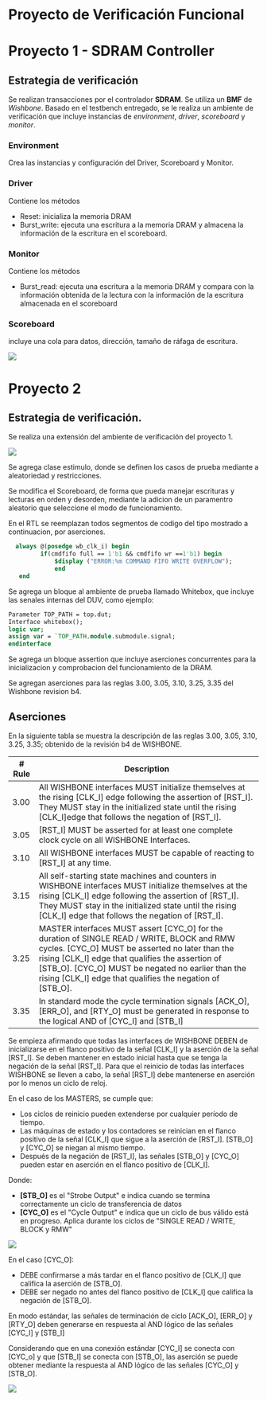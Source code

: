 # Proyecto de Verificación Funcional

# Proyecto 1 - SDRAM Controller

## Estrategia de verificación

Se realizan transacciones por el controlador **SDRAM**. Se utiliza un **BMF** de _Wishbone_. Basado en el testbench entregado, se le realiza un ambiente de verificación que incluye instancias de _environment_, _driver_, _scoreboard_ y _monitor_.

### Environment

Crea las instancias y configuración del Driver, Scoreboard y Monitor.

### Driver
Contiene los métodos

* Reset: inicializa la memoria DRAM
* Burst_write: ejecuta una escritura a la memoria DRAM y almacena la información de la escritura en el scoreboard.

### Monitor
Contiene los métodos

* Burst_read: ejecuta una escritura a la memoria DRAM y compara con la información obtenida de la lectura con la información de la escritura almacenada en el scoreboard

### Scoreboard
incluye una cola para datos, dirección, tamaño de ráfaga de escritura.



![](https://raw.githubusercontent.com/manchii/Proyecto_VF/master/images/diagram.png)


# Proyecto 2

## Estrategia de verificación.

Se realiza una extensión del ambiente de verificación del proyecto 1.

![](https://github.com/manchii/Proyecto_VF/blob/master/images/diagram2.png)

Se agrega clase estimulo, donde se definen los casos de prueba mediante a
aleatoriedad y restricciones.

Se modifica el Scoreboard, de forma que pueda manejar escrituras y lecturas en orden y desorden, mediante la adicion de un paramentro aleatorio que seleccione el modo de funcionamiento.

En el RTL se reemplazan todos segmentos de codigo del tipo mostrado a continuacion, por aserciones.

```systemverilog
  always @(posedge wb_clk_i) begin
         if(cmdfifo full == 1'b1 && cmdfifo wr ==1'b1) begin
		     $display ("ERROR:%m COMMAND FIFO WRITE OVERFLOW");
		     end
   end
```

Se agrega un bloque al ambiente de prueba llamado Whitebox, que incluye las senales internas del DUV, como ejemplo:

```systemverilog
Parameter TOP_PATH = top.dut;
Interface whitebox();
logic var;
assign var = `TOP_PATH.module.submodule.signal;
endinterface
```
Se agrega un bloque assertion que incluye aserciones concurrentes para la inicializacion y comprobacion del funcionamiento de la DRAM.

Se agregan aserciones para las reglas 3.00, 3.05, 3.10, 3.25, 3.35 del Wishbone revision b4.



## Aserciones



En la siguiente tabla se muestra la descripción de las reglas 3.00, 3.05, 3.10, 3.25, 3.35; obtenido de la revisión b4 de WISHBONE.


| # Rule | Description                                                                                                                                                                                                                                                                                                          |
|--------|----------------------------------------------------------------------------------------------------------------------------------------------------------------------------------------------------------------------------------------------------------------------------------------------------------------------|
| 3.00   | All WISHBONE interfaces MUST initialize themselves at the rising [CLK_I] edge following the assertion of [RST_I]. They MUST stay in the initialized state until the rising [CLK_I]edge that follows the negation of [RST_I].                                                                                         |
| 3.05   | [RST_I] MUST be asserted for at least one complete clock cycle on all WISHBONE Interfaces.                                                                                                                                                                                                                           |
| 3.10   | All WISHBONE interfaces MUST be capable of reacting to [RST_I] at any time.                                                                                                                                                                                                                                          |
| 3.15   | All self-starting state machines and counters in WISHBONE interfaces MUST initialize themselves at the rising [CLK_I] edge following the assertion of [RST_I]. They MUST stay in the initialized state until the rising [CLK_I] edge that follows the negation of [RST_I].                                           |
| 3.25   | MASTER interfaces MUST assert [CYC_O] for the duration of SINGLE READ / WRITE, BLOCK and RMW cycles. [CYC_O] MUST be asserted no later than the rising [CLK_I] edge that qualifies the assertion of [STB_O]. [CYC_O] MUST be negated no earlier than the rising [CLK_I] edge that qualifies the negation of [STB_O]. |
| 3.35   | In standard mode the cycle termination signals [ACK_O], [ERR_O], and [RTY_O] must be generated in response to the logical AND of [CYC_I] and [STB_I]|

Se empieza afirmando que todas las interfaces de WISHBONE DEBEN de inicializarse en el flanco positivo de la señal [CLK_I] y la aserción de la señal [RST_I]. Se deben mantener en estado inicial hasta que se tenga la negación de la señal [RST_I]. Para que el reinicio de todas las interfaces WISHBONE se lleven a cabo, la señal [RST_I] debe mantenerse en aserción por lo menos un ciclo de reloj. 

En el caso de los MASTERS, se cumple que:

- Los ciclos de reinicio pueden extenderse por cualquier período de tiempo.
- Las máquinas de estado y los contadores se reinician en el flanco positivo de la señal [CLK_I] que sigue a la aserción de [RST_I]. [STB_O] y [CYC_O] se niegan al mismo tiempo.
- Después de la negación de [RST_I], las señales [STB_O] y [CYC_O] pueden estar en aserción en el flanco positivo de [CLK_I].

Donde: 
- **[STB_O]** es el "Strobe Output" e indica cuando se termina correctamente un ciclo de transferencia de datos
- **[CYC_O]** es el "Cycle Output" e indica que un ciclo de bus válido está en progreso. Aplica durante los ciclos de "SINGLE READ / WRITE, BLOCK y RMW"


![](https://github.com/manchii/Proyecto_VF/blob/master/images/reset_master.png)

En el caso [CYC_O]:
- DEBE confirmarse a más tardar en el flanco positivo de [CLK_I] que califica la aserción de [STB_O].
- DEBE ser negado no antes del flanco positivo de [CLK_I] que califica la negación de [STB_O].

En modo estándar, las señales de terminación de ciclo [ACK_O], [ERR_O] y [RTY_O] deben generarse en respuesta al AND lógico de las señales [CYC_I] y [STB_I]

Considerando que en una conexión estándar [CYC_I] se conecta con [CYC_o] y que [STB_I] se conecta con [STB_O], las aserción se puede obtener mediante la respuesta al AND lógico de las señales [CYC_O] y [STB_O]. 

![](https://github.com/manchii/Proyecto_VF/blob/master/images/conexion_estandar.png)






